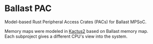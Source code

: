 # Ballast PAC

Model-based Rust Peripheral Access Crates (PACs) for Ballast MPSoC.

Memory maps were modeled in [Kactus2](https://github.com/kactus2) based on Ballast memory map. Each
subproject gives a different CPU's view into the system.
